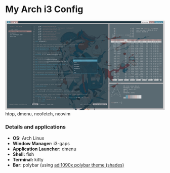 # My Arch i3 Config

![alt text](https://github.com/harveykwan9/dotfiles/blob/master/screenshots/Screenshot_2021-09-02_13-22-04.png)
htop, dmenu, neofetch, neovim

### Details and applications

- **OS:** Arch Linux
- **Window Manager:** i3-gaps
- **Application Launcher:** dmenu
- **Shell:** fish
- **Terminal:** kitty
- **Bar:** polybar (using [adi1090x polybar theme (shades)](https://github.com/adi1090x/polybar-themes#shades)
